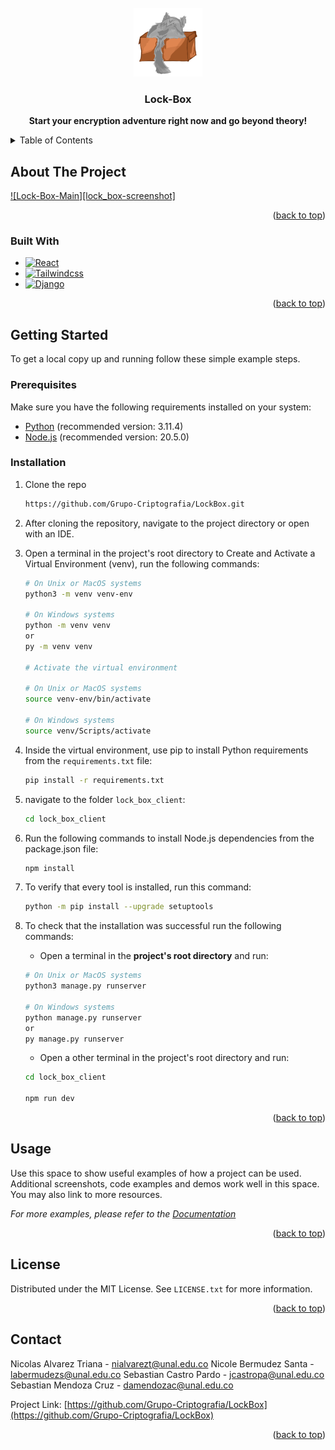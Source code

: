 <!-- PROJECT SHIELDS -->
<!--
*** I'm using markdown "reference style" links for readability.
*** Reference links are enclosed in brackets [ ] instead of parentheses ( ).
*** See the bottom of this document for the declaration of the reference variables
*** for contributors-url, forks-url, etc. This is an optional, concise syntax you may use.
*** https://www.markdownguide.org/basic-syntax/#reference-style-links
-->

<!-- PROJECT LOGO -->
<br />
<div align="center">
  <a href="https://github.com/Grupo-Criptografia/LockBox">
    <img src="lock_box_client/src/assets/img/logo.png" alt="Logo" width="110" height="110">
  </a>

<h3 align="center">Lock-Box</h3>

  <p align="center"><b>
    Start your encryption adventure right now and go beyond theory!
  </b></p>
</div>



<!-- TABLE OF CONTENTS -->
<details>
  <summary>Table of Contents</summary>
  <ol>
    <li>
      <a href="#about-the-project">About The Project</a>
      <ul>
        <li><a href="#built-with">Built With</a></li>
      </ul>
    </li>
    <li>
      <a href="#getting-started">Getting Started</a>
      <ul>
        <li><a href="#prerequisites">Prerequisites</a></li>
        <li><a href="#installation">Installation</a></li>
      </ul>
    </li>
    <li><a href="#usage">Usage</a></li>
    <li><a href="#roadmap">Roadmap</a></li>
    <li><a href="#contributing">Contributing</a></li>
    <li><a href="#license">License</a></li>
    <li><a href="#contact">Contact</a></li>
    <li><a href="#acknowledgments">Acknowledgments</a></li>
  </ol>
</details>



<!-- ABOUT THE PROJECT -->

## About The Project

[![Lock-Box-Main][lock_box-screenshot]](https://example.com)



<p align="right">(<a href="#readme-top">back to top</a>)</p>

### Built With

* [![React][React.js]][React-url]
* [![Tailwindcss][Tailwindcss.js]][Tailwindcss-url]
* [![Django][Django.js]][Django-url]

<p align="right">(<a href="#readme-top">back to top</a>)</p>



<!-- GETTING STARTED -->

## Getting Started

To get a local copy up and running follow these simple example steps.

### Prerequisites

Make sure you have the following requirements installed on your system:

- [Python](https://www.python.org/downloads/) (recommended version: 3.11.4)
- [Node.js](https://nodejs.org/) (recommended version: 20.5.0)

### Installation

1. Clone the repo
   ```sh
   https://github.com/Grupo-Criptografia/LockBox.git
   ```
2. After cloning the repository, navigate to the project directory or open with an IDE.

3. Open a terminal in the project's root directory to Create and Activate a Virtual Environment (venv), run the
   following commands:
    ```sh
   # On Unix or MacOS systems
   python3 -m venv venv-env
   
   # On Windows systems
   python -m venv venv
   or
   py -m venv venv
   
   # Activate the virtual environment
   
   # On Unix or MacOS systems
   source venv-env/bin/activate
   
   # On Windows systems
   source venv/Scripts/activate
   ```

4. Inside the virtual environment, use pip to install Python requirements from the `requirements.txt` file:
   ```sh
   pip install -r requirements.txt
   ```

5. navigate to the folder `lock_box_client`:
    ```sh
   cd lock_box_client
   ```

6. Run the following commands to install Node.js dependencies from the package.json file:
    ```sh
   npm install
   ```
7. To verify that every tool is installed, run this command:
   ```sh
   python -m pip install --upgrade setuptools
   ```
8. To check that the installation was successful run the following commands:
   *  Open a terminal in the **project's root directory** and run:
   ```sh
   # On Unix or MacOS systems
   python3 manage.py runserver
   
   # On Windows systems
   python manage.py runserver
   or
   py manage.py runserver
   ```
    *  Open a other terminal in the project's root directory and run:
   ```sh
   cd lock_box_client

   npm run dev
   ```

<p align="right">(<a href="#readme-top">back to top</a>)</p>



<!-- USAGE EXAMPLES -->

## Usage

Use this space to show useful examples of how a project can be used. Additional screenshots, code examples and demos
work well in this space. You may also link to more resources.

_For more examples, please refer to the [Documentation](https://example.com)_

<p align="right">(<a href="#readme-top">back to top</a>)</p>



<!-- LICENSE -->

## License

Distributed under the MIT License. See `LICENSE.txt` for more information.

<p align="right">(<a href="#readme-top">back to top</a>)</p>



<!-- CONTACT -->

## Contact

Nicolas Alvarez Triana - nialvarezt@unal.edu.co
Nicole Bermudez Santa - labermudezs@unal.edu.co
Sebastian Castro Pardo - jcastropa@unal.edu.co
Sebastian Mendoza Cruz - damendozac@unal.edu.co

Project Link: [https://github.com/Grupo-Criptografia/LockBox](https://github.com/Grupo-Criptografia/LockBox)

<p align="right">(<a href="#readme-top">back to top</a>)</p>



<!-- MARKDOWN LINKS & IMAGES -->
<!-- https://www.markdownguide.org/basic-syntax/#reference-style-links -->

[contributors-shield]: https://img.shields.io/github/contributors/othneildrew/Best-README-Template.svg?style=for-the-badge

[contributors-url]: https://github.com/othneildrew/Best-README-Template/graphs/contributors

[license-shield]: https://img.shields.io/github/license/othneildrew/Best-README-Template.svg?style=for-the-badge

[license-url]: https://github.com/othneildrew/Best-README-Template/blob/master/LICENSE.txt

[product-screenshot]: /lock_box_client/public/screnshootpage.png

[React.js]: https://img.shields.io/badge/React-20232A?style=for-the-badge&logo=react&logoColor=61DAFB

[React-url]: https://reactjs.org/

[Tailwindcss.js]: https://img.shields.io/badge/Tailwindcss-20232A?style=for-the-badge&logo=tailwindcss&logoColor=06B6D4

[Tailwindcss-url]: https://tailwindcss.com

[Django.js]: https://img.shields.io/badge/Django-20232A?style=for-the-badge&logo=django&logoColor=092E20

[Django-url]: https://www.djangoproject.com
